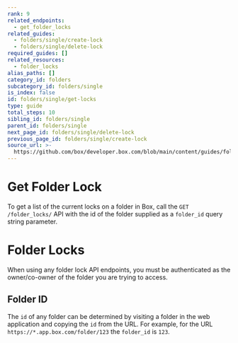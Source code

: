 ```yaml
---
rank: 9
related_endpoints:
  - get_folder_locks
related_guides:
  - folders/single/create-lock
  - folders/single/delete-lock
required_guides: []
related_resources:
  - folder_locks
alias_paths: []
category_id: folders
subcategory_id: folders/single
is_index: false
id: folders/single/get-locks
type: guide
total_steps: 10
sibling_id: folders/single
parent_id: folders/single
next_page_id: folders/single/delete-lock
previous_page_id: folders/single/create-lock
source_url: >-
  https://github.com/box/developer.box.com/blob/main/content/guides/folders/single/get-locks.md
---
```

# Get Folder Lock

To get a list of the current locks on a folder in Box, call the
`GET /folder_locks/` API with the id of the folder supplied as a `folder_id`
query string parameter.

<Message type='notice'>

# Folder Locks

When using any folder lock API endpoints, you must be authenticated as the
owner/co-owner of the folder you are trying to access.

</Message>

<Samples id='get_folder_locks' >

</Samples>

## Folder ID

The `id` of any folder can be determined by visiting a folder in the web
application and copying the `id` from the URL. For example, for the URL
`https://*.app.box.com/folder/123` the `folder_id` is `123`.